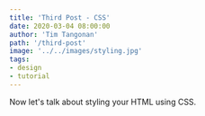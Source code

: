```yaml
---
title: 'Third Post - CSS'
date: 2020-03-04 08:00:00
author: 'Tim Tangonan'
path: '/third-post'
image: '../../images/styling.jpg'
tags:
- design
- tutorial 
---
```


Now let's talk about styling your HTML using CSS.
